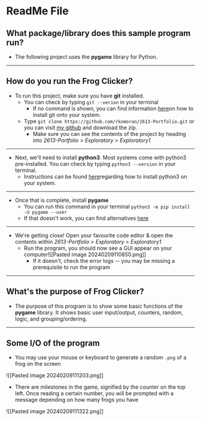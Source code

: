 # ReadMe File

## What package/library does this sample program run?

- The following project uses the __pygame__ library for Python.
---
## How do you run the Frog Clicker?

- To run this project, make sure you have __git__ installed.
	- You can check by typing  ```git --verion``` in your terminal
		- If no command is shown, you can find information [here](https://git-scm.com/book/en/v2/Getting-Started-Installing-Git)on how to install git onto your system.
	- Type ```git clone https://github.com/rkomoran/2613-Portfolio.git``` or you can visit [my github](https://github.com/rkomoran/2613-Portfolio) and download the zip.
		- Make sure you can see the contents of the project by heading into _2613-Portfolio > Exploratory > Exploratory1_ 
---
- Next, we'll need to install __python3__. Most systems come with python3 pre-installed. You can check by typing ```python3 --version``` in your terminal.
	- Instructions can be found [here](https://realpython.com/installing-python/)regarding how to install python3 on your system.
---
- Once that is complete, install __pygame__
	- You can run this command in your terminal ```python3 -m pip install -U pygame --user``` 
	- If that doesn't work, you can find alternatives [here](https://www.pygame.org/wiki/GettingStarted)
---
- We're getting close! Open your favourite code editor & open the contents within _2613-Portfolio > Exploratory > Exploratory1_
	- Run the program, you should now see a GUI appear on your computer![[Pasted image 20240209110850.png]]
		- If it doesn't, check the error logs -- you may be missing a prerequisite to run the program
---
## What's the purpose of Frog Clicker?

- The purpose of this program is to show some basic functions of the __pygame__ library. It shows basic user input/output, counters, random, logic, and grouping/ordering.

---

## Some I/O of the program

- You may use your mouse or keyboard to generate a random ```.png``` of a frog on the screen

![[Pasted image 20240209111203.png]]

- There are milestones in the game, signified by the counter on the top left. Once reading a certain number, you will be prompted with a message depending on how many frogs you have

![[Pasted image 20240209111322.png]]

